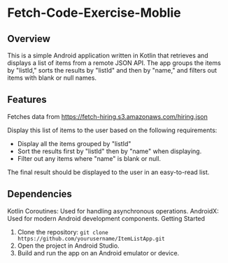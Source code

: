# Fetch-Code-Exercise-Moblie

## Overview
This is a simple Android application written in Kotlin that retrieves and displays a list of items from a remote JSON API. The app groups the items by "listId," sorts the results by "listId" and then by "name," and filters out items with blank or null names.

## Features
Fetches data from https://fetch-hiring.s3.amazonaws.com/hiring.json

Display this list of items to the user based on the following requirements:

* Display all the items grouped by "listId"
* Sort the results first by "listId" then by "name" when displaying.
* Filter out any items where "name" is blank or null.

The final result should be displayed to the user in an easy-to-read list.

## Dependencies
Kotlin Coroutines: Used for handling asynchronous operations.
AndroidX: Used for modern Android development components.
Getting Started
1. Clone the repository: ```git clone https://github.com/yourusername/ItemListApp.git```
2. Open the project in Android Studio.
3. Build and run the app on an Android emulator or device.
